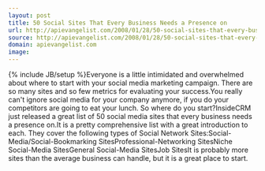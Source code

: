 ```yaml
---
layout: post
title: 50 Social Sites That Every Business Needs a Presence on
url: http://apievangelist.com/2008/01/28/50-social-sites-that-every-business-needs-a-presence-on/
source: http://apievangelist.com/2008/01/28/50-social-sites-that-every-business-needs-a-presence-on/
domain: apievangelist.com
image: 
---
```

{% include JB/setup %}Everyone is a little intimidated and overwhelmed about where to start with your social media marketing campaign.  There are so many sites and so few metrics for evaluating your success.You really can't ignore social media for your company anymore, if you do your competitors are going to eat your lunch.  So where do you start?InsideCRM just released a great list of 50 social media sites that every business needs a presence on.It is a pretty comprehensive list with a great introduction to each.  They cover the following types of Social Network Sites:Social-Media/Social-Bookmarking SitesProfessional-Networking SitesNiche Social-Media SitesGeneral Social-Media SitesJob SitesIt is probably more sites than the average business can handle, but it is a great place to start.